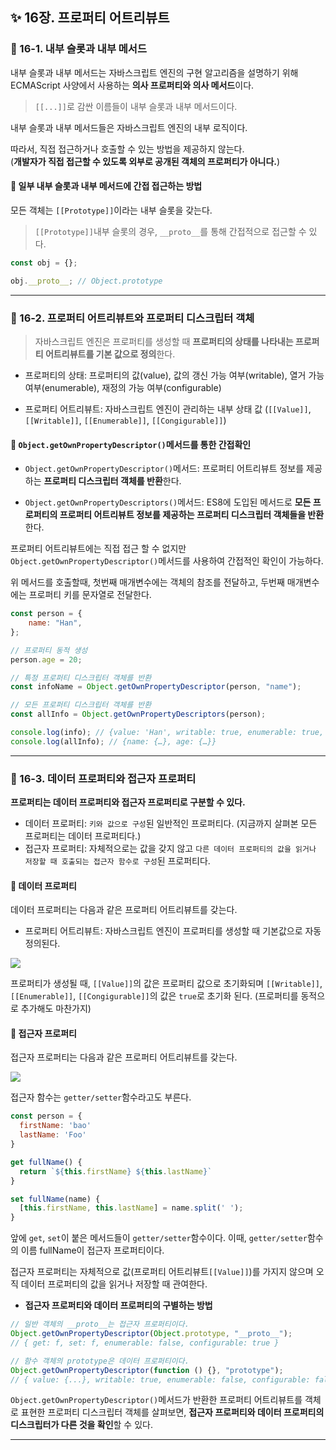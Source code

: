 ## ✨ 16장. 프로퍼티 어트리뷰트

### 📌 16-1. 내부 슬롯과 내부 메서드

내부 슬롯과 내부 메서드는 자바스크립트 엔진의 구현 알고리즘을 설명하기 위해 ECMAScript 사양에서 사용하는 **의사 프로퍼티와 의사 메서드**이다.

> `[[...]]`로 감싼 이름들이 내부 슬롯과 내부 메서드이다.

내부 슬롯과 내부 메서드들은 자바스크립트 엔진의 내부 로직이다.

따라서, 직접 접근하거나 호출할 수 있는 방법을 제공하지 않는다. <br>
(**개발자가 직접 접근할 수 있도록 외부로 공개된 객체의 프로퍼티가 아니다.**)

#### 🔎 일부 내부 슬롯과 내부 메서드에 간접 접근하는 방법

모든 객체는 `[[Prototype]]`이라는 내부 슬롯을 갖는다.

> `[[Prototype]]`내부 슬롯의 경우, `__proto__`를 통해 간접적으로 접근할 수 있다.

```js
const obj = {};

obj.__proto__; // Object.prototype
```

---

### 📌 16-2. 프로퍼티 어트리뷰트와 프로퍼티 디스크립터 객체

> 자바스크립트 엔진은 프로퍼티를 생성할 때 **프로퍼티의 상태를 나타내는 프로퍼티 어트리뷰트를 기본 값으로 정의**한다.

- 프로퍼티의 상태: 프로퍼티의 값(value), 값의 갱신 가능 여부(writable), 열거 가능 여부(enumerable), 재정의 가능 여부(configurable)

- 프로퍼티 어트리뷰트: 자바스크립트 엔진이 관리하는 내부 상태 값 (`[[Value]]`, `[[Writable]]`, `[[Enumerable]]`, `[[Congigurable]]`)

#### 🔎 `Object.getOwnPropertyDescriptor()`메서드를 통한 간접확인

- `Object.getOwnPropertyDescriptor()`메서드: 프로퍼티 어트리뷰트 정보를 제공하는 **프로퍼티 디스크립터 객체를 반환**한다.

- `Object.getOwnPropertyDescriptors()`메서드: ES8에 도입된 메서드로 **모든 프로퍼티의 프로퍼티 어트리뷰트 정보를 제공하는 프로퍼티 디스크립터 객체들을 반환**한다.

프로퍼티 어트리뷰트에는 직접 접근 할 수 없지만 `Object.getOwnPropertyDescriptor()`메서드를 사용하여 간접적인 확인이 가능하다.

위 메서드를 호출할때, 첫번째 매개변수에는 객체의 참조를 전달하고, 두번째 매개변수에는 프로퍼티 키를 문자열로 전달한다.

```js
const person = {
	name: "Han",
};

// 프로퍼티 동적 생성
person.age = 20;

// 특정 프로퍼티 디스크립터 객체를 반환
const infoName = Object.getOwnPropertyDescriptor(person, "name");

// 모든 프로퍼티 디스크립터 객체를 반환
const allInfo = Object.getOwnPropertyDescriptors(person);

console.log(info); // {value: 'Han', writable: true, enumerable: true, configurable: true}
console.log(allInfo); // {name: {…}, age: {…}}
```

---

### 📌 16-3. 데이터 프로퍼티와 접근자 프로퍼티

**프로퍼티는 데이터 프로퍼티와 접근자 프로퍼티로 구분할 수 있다.**

- 데이터 프로퍼티: `키와 값으로 구성`된 일반적인 프로퍼티다. (지금까지 살펴본 모든 프로퍼티는 데이터 프로퍼티다.)
- 접근자 프로퍼티: 자체적으로는 값을 갖지 않고 `다른 데이터 프로퍼티의 값을 읽거나 저장할 때 호출되는 접근자 함수로 구성`된 프로퍼티다.

#### 🔎 데이터 프로퍼티

데이터 프로퍼티는 다음과 같은 프로퍼티 어트리뷰트를 갖는다.

- 프로퍼티 어트리뷰트: 자바스크립트 엔진이 프로퍼티를 생성할 때 기본값으로 자동 정의된다.

![](https://velog.velcdn.com/images/ninto_2/post/90347e87-720c-4110-a2ca-6da45e0a4268/image.png)

프로퍼티가 생성될 때, `[[Value]]`의 값은 프로퍼티 값으로 초기화되며 `[[Writable]]`, `[[Enumerable]]`, `[[Congigurable]]`의 값은 `true`로 초기화 된다. (프로퍼티를 동적으로 추가해도 마찬가지)

#### 🔎 접근자 프로퍼티

접근자 프로퍼티는 다음과 같은 프로퍼티 어트리뷰트를 갖는다.

![](https://velog.velcdn.com/images/ninto_2/post/860d669e-e13f-41c3-8b48-796aeb1225b2/image.png)

접근자 함수는 `getter/setter`함수라고도 부른다.

```js
const person = {
  firstName: 'bao'
  lastName: 'Foo'
}

get fullName() {
  return `${this.firstName} ${this.lastName}`
}

set fullName(name) {
  [this.firstName, this.lastName] = name.split(' ');
}
```

앞에 `get`, `set`이 붙은 메서드들이 `getter/setter`함수이다. 이때, `getter/setter`함수의 이름 fullName이 접근자 프로퍼티이다.

접근자 프로퍼티는 자체적으로 값(프로퍼티 어트리뷰트`[[Value]]`)를 가지지 않으며 오직 데이터 프로퍼티의 값을 읽거나 저장할 때 관여한다.

- **접근자 프로퍼티와 데이터 프로퍼티의 구별하는 방법**

```js
// 일반 객체의 __proto__는 접근자 프로퍼티이다.
Object.getOwnPropertyDescriptor(Object.prototype, "__proto__");
// { get: f, set: f, enumerable: false, configurable: true }

// 함수 객체의 prototype은 데이터 프로퍼티이다.
Object.getOwnPropertyDescriptor(function () {}, "prototype");
// { value: {...}, writable: true, enumerable: false, configurable: false }
```

`Object.getOwnPropertyDescriptor()`메서드가 반환한 프로퍼티 어트리뷰트를 객체로 표현한 프로퍼티 디스크립터 객체를 살펴보면, **접근자 프로퍼티와 데이터 프로퍼티의 디스크립터가 다른 것을 확인**할 수 있다.

---
